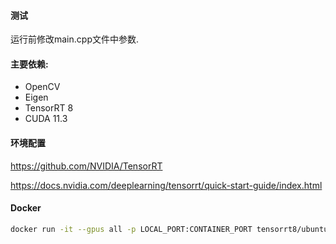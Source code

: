 #### 测试
运行前修改main.cpp文件中参数.

#### 主要依赖:
* OpenCV
* Eigen
* TensorRT 8
* CUDA 11.3

#### 环境配置
https://github.com/NVIDIA/TensorRT

https://docs.nvidia.com/deeplearning/tensorrt/quick-start-guide/index.html

#### Docker 
```bash
docker run -it --gpus all -p LOCAL_PORT:CONTAINER_PORT tensorrt8/ubuntu18.04-cuda11.3:v0.3 /bin/bash
```
